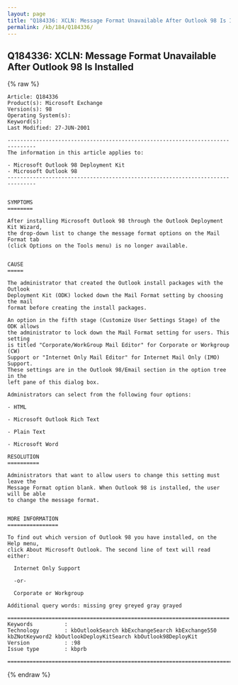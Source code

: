 ```yaml
---
layout: page
title: "Q184336: XCLN: Message Format Unavailable After Outlook 98 Is Installed"
permalink: /kb/184/Q184336/
---
```


## Q184336: XCLN: Message Format Unavailable After Outlook 98 Is Installed

{% raw %}

	Article: Q184336
	Product(s): Microsoft Exchange
	Version(s): 98
	Operating System(s): 
	Keyword(s): 
	Last Modified: 27-JUN-2001
	
	-------------------------------------------------------------------------------
	The information in this article applies to:
	
	- Microsoft Outlook 98 Deployment Kit 
	- Microsoft Outlook 98 
	-------------------------------------------------------------------------------
	
	
	SYMPTOMS
	========
	
	After installing Microsoft Outlook 98 through the Outlook Deployment Kit Wizard,
	the drop-down list to change the message format options on the Mail Format tab
	(click Options on the Tools menu) is no longer available.
	
	
	CAUSE
	=====
	
	The administrator that created the Outlook install packages with the Outlook
	Deployment Kit (ODK) locked down the Mail Format setting by choosing the mail
	format before creating the install packages.
	
	An option in the fifth stage (Customize User Settings Stage) of the ODK allows
	the administrator to lock down the Mail Format setting for users. This setting
	is titled "Corporate/WorkGroup Mail Editor" for Corporate or Workgroup (CW)
	Support or "Internet Only Mail Editor" for Internet Mail Only (IMO) Support.
	These settings are in the Outlook 98/Email section in the option tree in the
	left pane of this dialog box.
	
	Administrators can select from the following four options:
	
	- HTML
	
	- Microsoft Outlook Rich Text
	
	- Plain Text
	
	- Microsoft Word
	
	RESOLUTION
	==========
	
	Administrators that want to allow users to change this setting must leave the
	Message Format option blank. When Outlook 98 is installed, the user will be able
	to change the message format.
	
	
	MORE INFORMATION
	================
	
	To find out which version of Outlook 98 you have installed, on the Help menu,
	click About Microsoft Outlook. The second line of text will read either:
	
	  Internet Only Support
	
	  -or-
	
	  Corporate or Workgroup
	
	Additional query words: missing grey greyed gray grayed
	
	======================================================================
	Keywords          :  
	Technology        : kbOutlookSearch kbExchangeSearch kbExchange550 kbZNotKeyword2 kbOutlookDeployKitSearch kbOutlook98DeployKit
	Version           : :98
	Issue type        : kbprb
	
	=============================================================================
	

{% endraw %}
